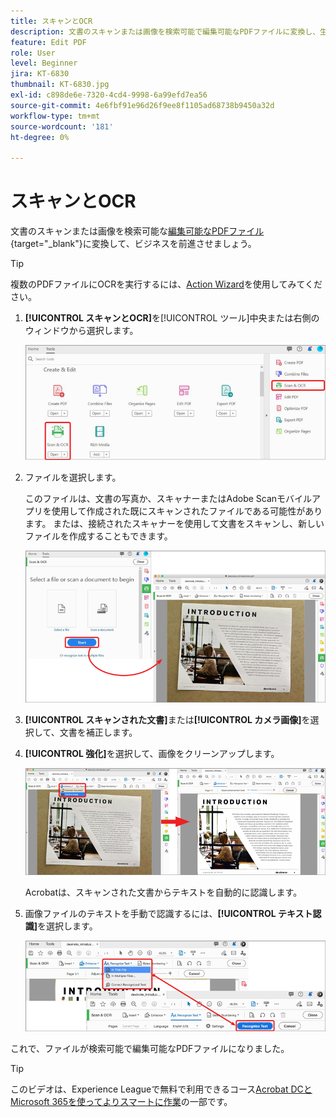 ```yaml
---
title: スキャンとOCR
description: 文書のスキャンまたは画像を検索可能で編集可能なPDFファイルに変換し、生成されるファイルの品質を調整できます
feature: Edit PDF
role: User
level: Beginner
jira: KT-6830
thumbnail: KT-6830.jpg
exl-id: c898de6e-7320-4cd4-9998-6a99efd7ea56
source-git-commit: 4e6fbf91e96d26f9ee8f1105ad68738b9450a32d
workflow-type: tm+mt
source-wordcount: '181'
ht-degree: 0%

---
```


# スキャンとOCR

文書のスキャンまたは画像を検索可能な[編集可能なPDFファイル](https://www.adobe.com/jp/acrobat/online/pdf-editor.html){target="_blank"}に変換して、ビジネスを前進させましょう。

>[!TIP]
>
>複数のPDFファイルにOCRを実行するには、[Action Wizard](../advanced-tasks/action.md)を使用してみてください。

1. **[!UICONTROL スキャンとOCR]**&#x200B;を[!UICONTROL ツール]中央または右側のウィンドウから選択します。

   ![スキャンステップ1](../assets/Scan_1.png)

1. ファイルを選択します。

   このファイルは、文書の写真か、スキャナーまたはAdobe Scanモバイルアプリを使用して作成された既にスキャンされたファイルである可能性があります。 または、接続されたスキャナーを使用して文書をスキャンし、新しいファイルを作成することもできます。

   ![スキャンステップ2](../assets/Scan_2.png)

1. **[!UICONTROL スキャンされた文書]**&#x200B;または&#x200B;**[!UICONTROL カメラ画像]**&#x200B;を選択して、文書を補正します。

1. **[!UICONTROL 強化]**&#x200B;を選択して、画像をクリーンアップします。

   ![スキャンステップ3](../assets/Scan_3.png)

   Acrobatは、スキャンされた文書からテキストを自動的に認識します。

1. 画像ファイルのテキストを手動で認識するには、**[!UICONTROL テキスト認識]**&#x200B;を選択します。

   ![スキャンステップ4](../assets/Scan_4.png)

これで、ファイルが検索可能で編集可能なPDFファイルになりました。

>[!TIP]
>
>このビデオは、Experience Leagueで無料で利用できるコース[Acrobat DCとMicrosoft 365を使ってよりスマートに作業](https://experienceleague.adobe.com/?recommended=Acrobat-U-1-2021.microsoft365)の一部です。
